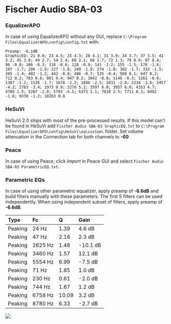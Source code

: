 # Fischer Audio SBA-03

### EqualizerAPO
In case of using EqualizerAPO without any GUI, replace `C:\Program Files\EqualizerAPO\config\config.txt`
with:
```
Preamp: -6.1dB
GraphicEQ: 21 0.0; 23 4.5; 25 4.3; 28 4.1; 31 3.9; 34 3.7; 37 3.5; 41 3.2; 45 3.0; 49 2.7; 54 2.4; 60 2.1; 66 1.7; 72 1.3; 79 0.9; 87 0.4; 96 -0.0; 106 -0.3; 116 -0.6; 128 -0.9; 141 -1.2; 155 -1.5; 170 -1.6; 187 -1.7; 206 -1.9; 227 -1.8; 249 -1.9; 274 -1.8; 302 -1.7; 332 -1.5; 365 -1.4; 402 -1.2; 442 -0.8; 486 -0.7; 535 -0.4; 588 0.1; 647 0.2; 712 0.2; 783 0.6; 861 0.4; 947 0.2; 1042 -0.0; 1146 -0.3; 1261 -0.6; 1387 -1.2; 1526 -1.7; 1678 -2.2; 1846 -2.5; 2031 -2.8; 2234 -3.6; 2457 -4.2; 2703 -3.4; 2973 0.9; 3270 5.2; 3597 6.0; 3957 6.0; 4353 4.7; 4788 1.5; 5267 -2.0; 5793 -4.5; 6373 1.1; 7010 2.5; 7711 0.3; 8482 -1.6; 9330 -1.2; 10263 0.0
```

### HeSuVi
HeSuVi 2.0 ships with most of the pre-processed results. If this model can't be found in HeSuVi add
`Fischer Audio SBA-03 GraphicEQ.txt` to `C:\Program Files\EqualizerAPO\config\HeSuVi\eq\custom\` folder.
Set volume attenuation in the Connection tab for both channels to **-60**

### Peace
In case of using Peace, click *Import* in Peace GUI and select `Fischer Audio SBA-03 ParametricEQ.txt`.

### Parametric EQs
In case of using other parametric equalizer, apply preamp of **-6.6dB** and build filters manually
with these parameters. The first 5 filters can be used independently.
When using independent subset of filters, apply preamp of **-6.6dB**.

| Type    | Fc      |     Q | Gain     |
|:--------|:--------|:------|:---------|
| Peaking | 24 Hz   |  1.39 | 4.6 dB   |
| Peaking | 47 Hz   |  2.16 | 2.3 dB   |
| Peaking | 2625 Hz |  1.48 | -10.1 dB |
| Peaking | 3460 Hz |  1.57 | 12.1 dB  |
| Peaking | 5554 Hz |  6.99 | -7.5 dB  |
| Peaking | 71 Hz   |  1.85 | 1.0 dB   |
| Peaking | 230 Hz  |  0.61 | -2.0 dB  |
| Peaking | 744 Hz  |  1.67 | 1.2 dB   |
| Peaking | 6758 Hz | 10.09 | 3.2 dB   |
| Peaking | 8780 Hz |  6.33 | -2.7 dB  |

![](https://raw.githubusercontent.com/jaakkopasanen/AutoEq/master/results/innerfidelity/sbaf-serious/Fischer%20Audio%20SBA-03/Fischer%20Audio%20SBA-03.png)